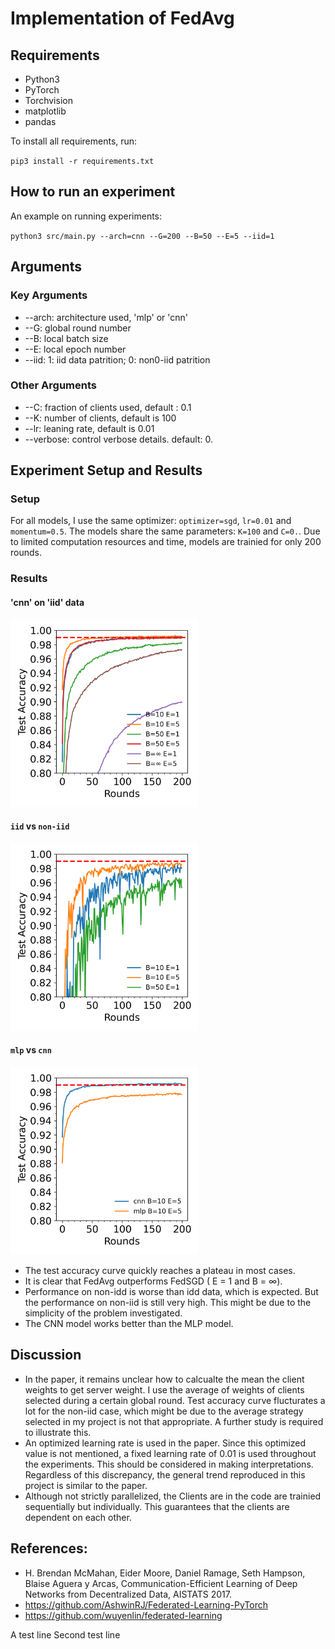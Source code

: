 # Implementation of FedAvg

## Requirements
- Python3
- PyTorch
- Torchvision
- matplotlib
- pandas
  
To install all requirements, run:

`pip3 install -r requirements.txt`

## How to run an experiment
An example on running experiments:

`python3 src/main.py --arch=cnn --G=200 --B=50 --E=5 --iid=1 `

## Arguments
### Key Arguments
- --arch: architecture used, 'mlp' or 'cnn'
- --G: global round number
- --B: local batch size
- --E: local epoch number
- --iid: 1: iid data patrition; 0: non0-iid patrition
### Other Arguments
- --C: fraction of clients used, default : 0.1
- --K: number of clients, default is 100
- --lr: leaning rate, default is 0.01
- --verbose: control verbose details. default: 0.


## Experiment Setup and Results
### Setup
For all models, I use the same optimizer: `optimizer=sgd`, `lr=0.01` and `momentum=0.5`. The models share the same parameters: `K=100` and `C=0.`. Due to limited computation resources and time, models are trainied for only 200 rounds. 


### Results
#### 'cnn' on 'iid' data

<img src="save/cnn-iid.png" alt="iid with cnn" width="300"/>

#### `iid` vs `non-iid`

<img src="save/cnn-non-iid.png" alt="nonidd with cnn" width="300"/>

#### `mlp` vs `cnn`

<img src="save/cnn-mlp.png" alt="cnn mlp comparison" width="300"/>

- The test accuracy curve quickly reaches a plateau in most cases.
- It is clear that FedAvg outperforms FedSGD ( E = 1 and B = $\infty$).
- Performance on non-idd is worse than idd data, which is expected. But the performance on non-iid is still very high. This might be due to the simplicity of the problem investigated. 
- The CNN model works better than the MLP model.

## Discussion

- In the paper, it remains unclear how to calcualte the mean the client weights to get server weight. I use the average of weights of clients selected during a certain global round. Test accuracy curve flucturates a lot for the non-iid case, which might be due to the average strategy selected in my project is not that appropriate. A further study is required to illustrate this.
- An optimized learning rate is used in the paper. Since this optimized value is not mentioned, a fixed learning rate of 0.01 is used throughout the experiments. This should be considered in making interpretations. Regardless of this discrepancy, the general trend reproduced in this project is similar to the paper. 
- Although not strictly parallelized, the Clients are in the code are trainied sequentially but individually. This guarantees that the clients are dependent on each other.

## References:
- H. Brendan McMahan, Eider Moore, Daniel Ramage, Seth Hampson, Blaise Aguera y Arcas, Communication-Efficient Learning of Deep Networks from Decentralized Data, AISTATS 2017.
- https://github.com/AshwinRJ/Federated-Learning-PyTorch
- https://github.com/wuyenlin/federated-learning

A test line
Second test line

